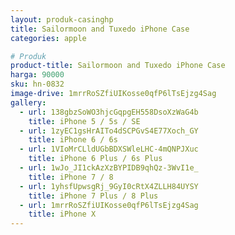 ```yaml
---
layout: produk-casinghp
title: Sailormoon and Tuxedo iPhone Case
categories: apple

# Produk
product-title: Sailormoon and Tuxedo iPhone Case
harga: 90000
sku: hn-0832
image-drive: 1mrrRoSZfiUIKosse0qfP6lTsEjzg4Sag
gallery:
  - url: 138gbzSoWO3hjcGqpgEH558DsoXzWaG4b
    title: iPhone 5 / 5s / SE
  - url: 1zyEC1gsHrAITo4dSCPGvS4E77Xoch_GY
    title: iPhone 6 / 6s
  - url: 1VIoMrCLldUGbBDXSWleLHC-4mQNPJXuc
    title: iPhone 6 Plus / 6s Plus
  - url: 1wJo_JI1ckAzXzBYPIDB9qhQz-3WvI1e_
    title: iPhone 7 / 8
  - url: 1yhsfUpwsgRj_9GyI0cRtX4ZLLH84UYSY
    title: iPhone 7 Plus / 8 Plus
  - url: 1mrrRoSZfiUIKosse0qfP6lTsEjzg4Sag
    title: iPhone X
---
```

